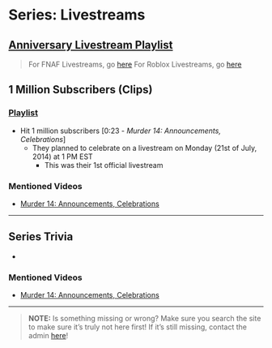 # Series: Livestreams
## [Anniversary Livestream Playlist](https://www.youtube.com/playlist?list=PLwljWXtmIKiSzbw3HuSRtnuR4-h_APaUT)

> For FNAF Livestreams, go [here](6.Series/FNAF.html)
> For Roblox Livestreams, go [here](6.Series/Other_Games.html)

## **1 Million Subscribers \(Clips)**
### [Playlist]()
- Hit 1 million subscribers \[0:23 - *Murder 14: Announcements, Celebrations*]
  - They planned to celebrate on a livestream on Monday \(21st of July, 2014) at 1 PM EST
    - This was their 1st official livestream 

### Mentioned Videos
- [Murder 14: Announcements, Celebrations](https://youtu.be/Tmn4m60nE5g)

----
 
## Series Trivia
- 
 
### Mentioned Videos
- [Murder 14: Announcements, Celebrations](https://youtu.be/Tmn4m60nE5g)
 
----
 
> **NOTE:** Is something missing or wrong? Make sure you search the site to make sure it’s truly not here first! If it’s still missing, contact the admin [here](../chapter_2.html)!